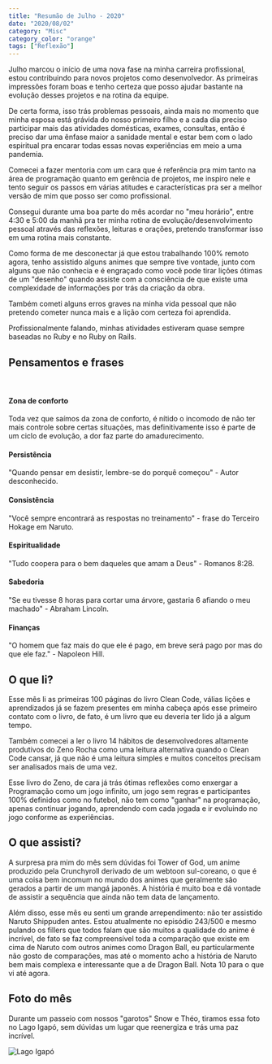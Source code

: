 ```yaml
---
title: "Resumão de Julho - 2020"
date: "2020/08/02"
category: "Misc"
category_color: "orange"
tags: ["Reflexão"]
---
```


Julho marcou o início de uma nova fase na minha carreira profissional, estou contribuindo para novos projetos como desenvolvedor. As primeiras impressões foram boas e tenho certeza que posso ajudar bastante na evolução desses projetos e na rotina da equipe. 

De certa forma, isso trás problemas pessoais, ainda mais no momento que minha esposa está grávida do nosso primeiro filho e a cada dia preciso participar mais das atividades domésticas, exames, consultas, então é preciso dar uma ênfase maior a sanidade mental e estar bem com o lado espiritual pra encarar todas essas novas experiências em meio a uma pandemia.

Comecei a fazer mentoria com um cara que é referência pra mim tanto na área de programação quanto em gerência de projetos, me inspiro nele e tento seguir os passos em várias atitudes e características pra ser a melhor versão de mim que posso ser como profissional.

Consegui durante uma boa parte do mês acordar no "meu horário", entre 4:30 e 5:00 da manhã pra ter minha rotina de evolução/desenvolvimento pessoal através das reflexões, leituras e orações, pretendo transformar isso em uma rotina mais constante.

Como forma de me desconectar já que estou trabalhando 100% remoto agora, tenho assistido alguns animes que sempre tive vontade, junto com alguns que não conhecia e é engraçado como você pode tirar lições ótimas de um "desenho" quando assiste com a consciência de que existe uma complexidade de informações por trás da criação da obra.

Também cometi alguns erros graves na minha vida pessoal que não pretendo cometer nunca mais e a lição com certeza foi aprendida.

Profissionalmente falando, minhas atividades estiveram quase sempre baseadas no Ruby e no Ruby on Rails.

## Pensamentos e frases

<br/>

#### Zona de conforto

Toda vez que saímos da zona de conforto, é nítido o incomodo de não ter mais controle sobre certas situações, mas definitivamente isso é parte de um ciclo de evolução, a dor faz parte do amadurecimento.

#### Persistência

"Quando pensar em desistir, lembre-se do porquê começou" - Autor desconhecido.

#### Consistência

"Você sempre encontrará as respostas no treinamento" - frase do Terceiro Hokage em Naruto.

#### Espiritualidade

"Tudo coopera para o bem daqueles que amam a Deus" - Romanos 8:28.

#### Sabedoria

"Se eu tivesse 8 horas para cortar uma árvore, gastaria 6 afiando o meu machado" - Abraham Lincoln.

#### Finanças 

"O homem que faz mais do que ele é pago, em breve será pago por mas do que ele faz." - Napoleon Hill. 

## O que li?

Esse mês li as primeiras 100 páginas do livro Clean Code, válias lições e aprendizados já se fazem presentes em minha cabeça após esse primeiro contato com o livro, de fato, é um livro que eu deveria ter lido já a algum tempo.

Também comecei a ler o livro 14 hábitos de desenvolvedores altamente produtivos do Zeno Rocha como uma leitura alternativa quando o Clean Code cansar, já que não é uma leitura simples e muitos conceitos precisam ser analisados mais de uma vez.

Esse livro do Zeno, de cara já trás ótimas reflexões como enxergar a Programação como um jogo infinito, um jogo sem regras e participantes 100% definidos como no futebol, não tem como "ganhar" na programação, apenas continuar jogando, aprendendo com cada jogada e ir evoluindo no jogo conforme as experiências.

## O que assisti?

A surpresa pra mim do mês sem dúvidas foi Tower of God, um anime produzido pela Crunchyroll derivado de um webtoon sul-coreano, o que é uma coisa bem incomum no mundo dos animes que geralmente são gerados a partir de um mangá japonês. A história é muito boa e dá vontade de assistir a sequência que ainda não tem data de lançamento.

Além disso, esse mês eu senti um grande arrependimento: não ter assistido Naruto Shippuden antes. Estou atualmente no episódio 243/500 e mesmo pulando os fillers que todos falam que são muitos a qualidade do anime é incrível, de fato se faz compreensível toda a comparação que existe em cima de Naruto com outros animes como Dragon Ball, eu particularmente não gosto de comparações, mas até o momento acho a história de Naruto bem mais complexa e interessante que a de Dragon Ball. Nota 10 para o que vi até agora.

## Foto do mês

Durante um passeio com nossos "garotos" Snow e Théo, tiramos essa foto no Lago Igapó, sem dúvidas um lugar que reenergiza e trás uma paz incrível.

![Lago Igapó](https://i.ibb.co/d7LDKpR/IMG-2056.jpg)